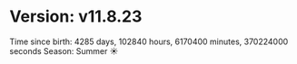 # Version: v11.8.23
Time since birth: 4285 days, 102840 hours, 6170400 minutes, 370224000 seconds
Season: Summer ☀️
